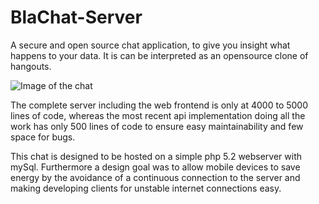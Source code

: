 BlaChat-Server
==============

A secure and open source chat application, to give you insight what happens to your data.
It is can be interpreted as an opensource clone of hangouts.

![Image of the chat](http://www.michaelfuerst.de/wordpress/wp-content/uploads/2015/02/BlaChatServer.png)

The complete server including the web frontend is only at 4000 to 5000 lines of code, whereas the most recent api implementation doing all the work has only 500 lines of code to ensure easy maintainability and few space for bugs.

This chat is designed to be hosted on a simple php 5.2 webserver with mySql. Furthermore a design goal was to allow mobile devices to save energy by the avoidance of a continuous connection to the server and making developing clients for unstable internet connections easy.
